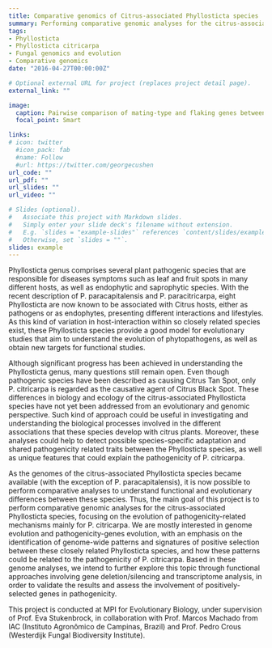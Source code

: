 ```yaml
---
title: Comparative genomics of Citrus-associated Phyllosticta species
summary: Performing comparative genomic analyses for the citrus-associated Phyllosticta species, focusing on the evolution of pathogenicity-related mechanisms mainly for P. citricarpa. We are mostly interested in genome evolution and pathogenicity-genes evolution, with an emphasis on the identification of genome-wide patterns and signatures of positive selection between these closely related Phyllosticta species, and how these patterns could be related to the pathogenicity of P. citricarpa.
tags:
- Phyllosticta
- Phyllosticta citricarpa
- Fungal genomics and evolution
- Comparative genomics
date: "2016-04-27T00:00:00Z"

# Optional external URL for project (replaces project detail page).
external_link: ""

image:
  caption: Pairwise comparison of mating-type and flaking genes between Phyllosticta species
  focal_point: Smart

links:
# icon: twitter
  #icon_pack: fab
  #name: Follow
  #url: https://twitter.com/georgecushen
url_code: ""
url_pdf: ""
url_slides: ""
url_video: ""

# Slides (optional).
#   Associate this project with Markdown slides.
#   Simply enter your slide deck's filename without extension.
#   E.g. `slides = "example-slides"` references `content/slides/example-slides.md`.
#   Otherwise, set `slides = ""`.
slides: example
---
```


Phyllosticta genus comprises several plant pathogenic species that are responsible for diseases symptoms such as leaf and fruit spots in many different hosts, as well as endophytic and saprophytic species. With the recent description of P. paracapitalensis and P. paracitricarpa, eight Phyllosticta are now known to be associated with Citrus hosts, either as pathogens or as endophytes, presenting different interactions and lifestyles. As this kind of variation in host-interaction within so closely related species exist, these Phyllosticta species provide a good model for evolutionary studies that aim to understand the evolution of phytopathogens, as well as obtain new targets for functional studies.

Although significant progress has been achieved in understanding the Phyllosticta genus, many questions still remain open. Even though pathogenic species have been described as causing Citrus Tan Spot, only P. citricarpa is regarded as the causative agent of Citrus Black Spot. These differences in biology and ecology of the citrus-associated Phyllosticta species have not yet been addressed from an evolutionary and genomic perspective. Such kind of approach could be useful in investigating and understanding the biological processes involved in the different associations that these species develop with citrus plants. Moreover, these analyses could help to detect possible species-specific adaptation and shared pathogenicity related traits between the Phyllosticta species, as well as unique features that could explain the pathogenicity of P. citricarpa.

As the genomes of the citrus-associated Phyllosticta species became available (with the exception of P. paracapitalensis), it is now possible to perform comparative analyses to understand functional and evolutionary differences between these species. Thus, the main goal of this project is to perform comparative genomic analyses for the citrus-associated Phyllosticta species, focusing on the evolution of pathogenicity-related mechanisms mainly for P. citricarpa. We are mostly interested in genome evolution and pathogenicity-genes evolution, with an emphasis on the identification of genome-wide patterns and signatures of positive selection between these closely related Phyllosticta species, and how these patterns could be related to the pathogenicity of P. citricarpa. Based in these genome analyses, we intend to further explore this topic through functional approaches involving gene deletion/silencing and transcriptome analysis, in order to validate the results and assess the involvement of positively-selected genes in pathogenicity.

This project is conducted at MPI for Evolutionary Biology, under supervision of Prof. Eva Stukenbrock, in collaboration with Prof. Marcos Machado from IAC (Instituto Agronômico de Campinas, Brazil) and Prof. Pedro Crous (Westerdijk Fungal Biodiversity Institute).
